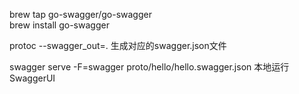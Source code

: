 brew tap go-swagger/go-swagger  
brew install go-swagger

protoc --swagger_out=. 生成对应的swagger.json文件

swagger serve -F=swagger proto/hello/hello.swagger.json  本地运行SwaggerUI
